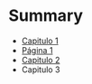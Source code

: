 # Summary

* [Capitulo 1](README.md)
* [Página 1](chapter1.md)
* [Capitulo 2](capitulo-2.md)
* Capitulo 3

